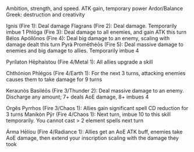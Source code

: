 Ambition, strength, and speed. ATK gain, temporary power
Ardor/Balance
Greek: destruction and creativity

Ignis (Fire 1): Deal damage
Flagrans (Fire 2): Deal damage. Temporarily imbue 1
Phlóga (Fire 3): Deal damage to all enemies, and gain ATK this turn
Bélos Apóllōnos (Fire 4): Deal big damage to an enemy, scaling with damage dealt this turn
Pyrà Promēthéōs (Fire 5): Deal massive damage to enemies and big damage to allies. Temporarily imbue 4

Pyrílaton Hēphaístou (Fire 4/Metal 1): All allies upgrade a skill

Chthónion Phlégos (Fire 4/Earth 1): For the next 3 turns, attacking enemies causes them to take damage for 9 turns

Keraunòs Basiléōs (Fire 3/Thunder 2): Deal massive damage to an enemy. Discharge any amount; 7+ deals AoE damage, 8+ imbues 4

Orgês Pyrrhos (Fire 3/Chaos 1): Allies gain significant spell CD reduction for 3 turns
Manikòn Pŷr (Fire 4/Chaos 1): Next turn, imbue 10 to this skill temporarily. You cannot cast > 2 element spells next turn

Árma Hēlíou (Fire 4/Radiance 1): Allies get an AoE ATK buff, enemies take AoE damage, then extend your inscription scaling with the damage they took